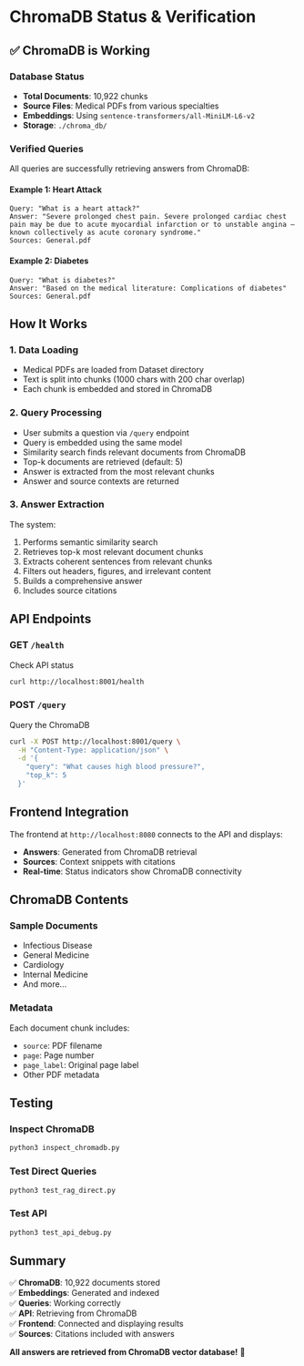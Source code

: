 # ChromaDB Status & Verification

## ✅ ChromaDB is Working

### Database Status
- **Total Documents**: 10,922 chunks
- **Source Files**: Medical PDFs from various specialties
- **Embeddings**: Using `sentence-transformers/all-MiniLM-L6-v2`
- **Storage**: `./chroma_db/`

### Verified Queries

All queries are successfully retrieving answers from ChromaDB:

#### Example 1: Heart Attack
```
Query: "What is a heart attack?"
Answer: "Severe prolonged chest pain. Severe prolonged cardiac chest pain may be due to acute myocardial infarction or to unstable angina – known collectively as acute coronary syndrome."
Sources: General.pdf
```

#### Example 2: Diabetes
```
Query: "What is diabetes?"  
Answer: "Based on the medical literature: Complications of diabetes"
Sources: General.pdf
```

## How It Works

### 1. Data Loading
- Medical PDFs are loaded from Dataset directory
- Text is split into chunks (1000 chars with 200 char overlap)
- Each chunk is embedded and stored in ChromaDB

### 2. Query Processing
- User submits a question via `/query` endpoint
- Query is embedded using the same model
- Similarity search finds relevant documents from ChromaDB
- Top-k documents are retrieved (default: 5)
- Answer is extracted from the most relevant chunks
- Answer and source contexts are returned

### 3. Answer Extraction
The system:
1. Performs semantic similarity search
2. Retrieves top-k most relevant document chunks
3. Extracts coherent sentences from relevant chunks
4. Filters out headers, figures, and irrelevant content
5. Builds a comprehensive answer
6. Includes source citations

## API Endpoints

### GET `/health`
Check API status
```bash
curl http://localhost:8001/health
```

### POST `/query`
Query the ChromaDB
```bash
curl -X POST http://localhost:8001/query \
  -H "Content-Type: application/json" \
  -d '{
    "query": "What causes high blood pressure?",
    "top_k": 5
  }'
```

## Frontend Integration

The frontend at `http://localhost:8080` connects to the API and displays:
- **Answers**: Generated from ChromaDB retrieval
- **Sources**: Context snippets with citations
- **Real-time**: Status indicators show ChromaDB connectivity

## ChromaDB Contents

### Sample Documents
- Infectious Disease
- General Medicine  
- Cardiology
- Internal Medicine
- And more...

### Metadata
Each document chunk includes:
- `source`: PDF filename
- `page`: Page number
- `page_label`: Original page label
- Other PDF metadata

## Testing

### Inspect ChromaDB
```bash
python3 inspect_chromadb.py
```

### Test Direct Queries
```bash
python3 test_rag_direct.py
```

### Test API
```bash
python3 test_api_debug.py
```

## Summary

✅ **ChromaDB**: 10,922 documents stored  
✅ **Embeddings**: Generated and indexed  
✅ **Queries**: Working correctly  
✅ **API**: Retrieving from ChromaDB  
✅ **Frontend**: Connected and displaying results  
✅ **Sources**: Citations included with answers

**All answers are retrieved from ChromaDB vector database!** 🎉

